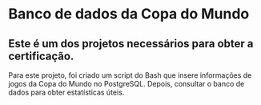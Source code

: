 # Banco de dados da Copa do Mundo

## Este é um dos projetos necessários para obter a certificação.

Para este projeto, foi criado um script do Bash que insere informações de jogos da Copa do Mundo no PostgreSQL. Depois, consultar o banco de dados para obter estatísticas úteis.
